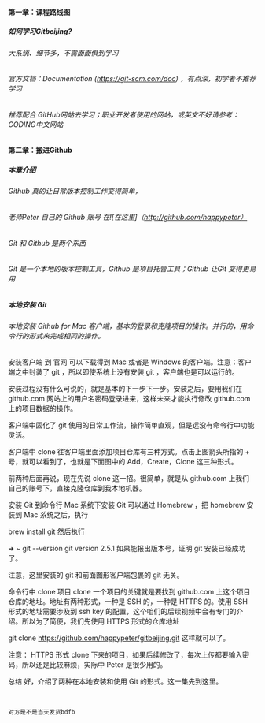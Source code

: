 #### 第一章：课程路线图

##### 如何学习Gitbeijing?
###### 大系统、细节多，不需面面俱到学习
###### 官方文档：Documentation (https://git-scm.com/doc) ，有点深，初学者不推荐学习
###### 推荐配合  GitHub网站去学习；职业开发者使用的网站，或英文不好请参考：CODING中文网站

#### 第二章：搬进Github

##### 本章介绍
###### Github 真的让日常版本控制工作变得简单，
###### 老师Peter 自己的 Github 账号 在![在这里]（http://github.com/happypeter）
###### Git 和 Github 是两个东西
###### Git 是一个本地的版本控制工具，Github 是项目托管工具；Github 让Git 变得更易用

##### 本地安装 Git
###### 本地安装 Github for Mac 客户端，基本的登录和克隆项目的操作。并行的，用命令行的形式来完成相同的操作。

安装客户端
到 官网 可以下载得到 Mac 或者是 Windows 的客户端。注意：客户端之中封装了 git ，所以即使系统上没有安装 git ，客户端也是可以运行的。

安装过程没有什么可说的，就是基本的下一步下一步。安装之后，要用我们在 github.com 网站上的用户名密码登录进来，这样未来才能执行修改 github.com 上的项目数据的操作。



客户端中固化了 git 使用的日常工作流，操作简单直观，但是远没有命令行中功能灵活。

客户端中 clone
往客户端里面添加项目仓库有三种方式。点击上图箭头所指的 + 号，就可以看到了，也就是下面图中的 Add，Create，Clone 这三种形式。



前两种后面再说，现在先说 clone 这一招。很简单，就是从 github.com 上我们自己的账号下，直接克隆仓库到我本地机器。

安装 Git 到命令行
Mac 系统下安装 Git 可以通过 Homebrew ，把 homebrew 安装到 Mac 系统之后，执行

brew install git
然后执行

➜  ~  git --version
git version 2.5.1
如果能报出版本号，证明 git 安装已经成功了。

注意，这里安装的 git 和前面图形客户端包裹的 git 无关。

命令行中 clone 项目
clone 一个项目的关键就是要找到 github.com 上这个项目仓库的地址。地址有两种形式，一种是 SSH 的，一种是 HTTPS 的。使用 SSH 形式的地址需要涉及到 ssh key 的配置，这个咱们的后续视频中会有专门的介绍。所以为了简便，我们先使用 HTTPS 形式的仓库地址

git clone https://github.com/happypeter/gitbeijing.git
这样就可以了。

注意： HTTPS 形式 clone 下来的项目，如果后续修改了，每次上传都要输入密码，所以还是比较麻烦，实际中 Peter 是很少用的。

总结
好，介绍了两种在本地安装和使用 Git 的形式。这一集先到这里。
###### 
###### 
###### 
###### 
###### 
######  
######
###### 
###### 
###### 
###### 
###### 
###### 
######  
######

###### 
###### 
###### 
###### 
###### 
###### 
######  
######















```java

对方是不是当天发货bdfb



```


















